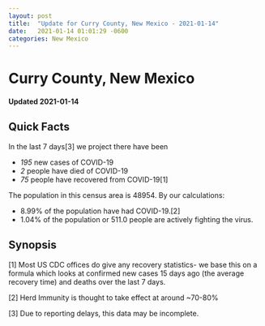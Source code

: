 ```yaml
---
layout: post
title:  "Update for Curry County, New Mexico - 2021-01-14"
date:   2021-01-14 01:01:29 -0600
categories: New Mexico
---
```


# Curry County, New Mexico
#### Updated 2021-01-14

## Quick Facts

In the last 7 days[3] we project there have been
- *195* new cases of COVID-19
- *2* people have died of COVID-19
- *75* people have recovered from COVID-19[1]

The population in this census area is 48954. By our calculations:
- 8.99% of the population have had COVID-19.[2]
- 1.04% of the population or 511.0 people are actively fighting the virus.

## Synopsis




[1] Most US CDC offices do give any recovery statistics- we base this on a formula which looks at confirmed new cases
15 days ago (the average recovery time) and deaths over the last 7 days.

[2] Herd Immunity is thought to take effect at around ~70-80%

[3] Due to reporting delays, this data may be incomplete.
 
    
